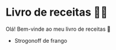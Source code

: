 # Livro de receitas :woman_cook:

Olá! Bem-vinde ao meu livro de receitas :wave:

- Strogonoff de frango